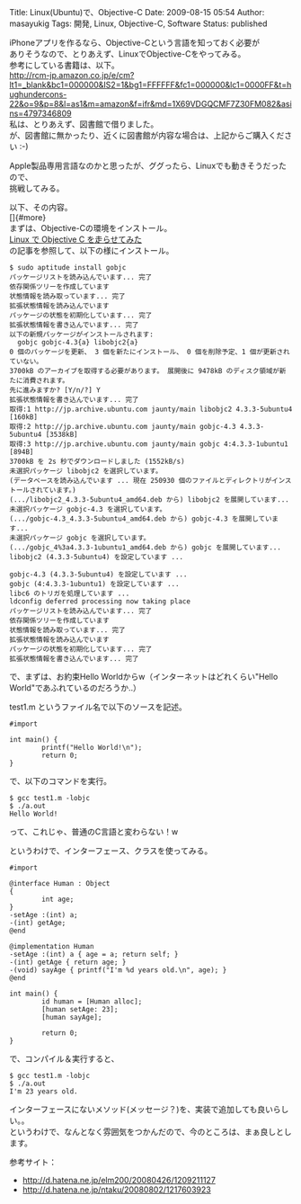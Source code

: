 Title: Linux(Ubuntu)で、Objective-C
Date: 2009-08-15 05:54
Author: masayukig
Tags: 開発, Linux, Objective-C, Software
Status: published

iPhoneアプリを作るなら、Objective-Cという言語を知っておく必要が  
ありそうなので、とりあえず、LinuxでObjective-Cをやってみる。  
参考にしている書籍は、以下。  
<http://rcm-jp.amazon.co.jp/e/cm?lt1=_blank&bc1=000000&IS2=1&bg1=FFFFFF&fc1=000000&lc1=0000FF&t=hughundercons-22&o=9&p=8&l=as1&m=amazon&f=ifr&md=1X69VDGQCMF7Z30FM082&asins=4797346809>  
私は、とりあえず、図書館で借りました。  
が、図書館に無かったり、近くに図書館が内容な場合は、上記からご購入ください
:-)

Apple製品専用言語なのかと思ったが、ググったら、Linuxでも動きそうだったので、  
挑戦してみる。

以下、その内容。  
[]{#more}  
まずは、Objective-Cの環境をインストール。  
[Linux で Objective C
を走らせてみた](http://d.hatena.ne.jp/elm200/20080426/1209211127)  
の記事を参照して、以下の様にインストール。

    $ sudo aptitude install gobjc
    パッケージリストを読み込んでいます... 完了
    依存関係ツリーを作成しています
    状態情報を読み取っています... 完了
    拡張状態情報を読み込んでいます
    パッケージの状態を初期化しています... 完了
    拡張状態情報を書き込んでいます... 完了
    以下の新規パッケージがインストールされます:
      gobjc gobjc-4.3{a} libobjc2{a}
    0 個のパッケージを更新、 3 個を新たにインストール、 0 個を削除予定、1 個が更新されていない。
    3700kB のアーカイブを取得する必要があります。 展開後に 9478kB のディスク領域が新たに消費されます。
    先に進みますか? [Y/n/?] Y
    拡張状態情報を書き込んでいます... 完了
    取得:1 http://jp.archive.ubuntu.com jaunty/main libobjc2 4.3.3-5ubuntu4 [160kB]
    取得:2 http://jp.archive.ubuntu.com jaunty/main gobjc-4.3 4.3.3-5ubuntu4 [3538kB]
    取得:3 http://jp.archive.ubuntu.com jaunty/main gobjc 4:4.3.3-1ubuntu1 [894B]
    3700kB を 2s 秒でダウンロードしました (1552kB/s)
    未選択パッケージ libobjc2 を選択しています。
    (データベースを読み込んでいます ... 現在 250930 個のファイルとディレクトリがインストールされています。)
    (.../libobjc2_4.3.3-5ubuntu4_amd64.deb から) libobjc2 を展開しています...
    未選択パッケージ gobjc-4.3 を選択しています。
    (.../gobjc-4.3_4.3.3-5ubuntu4_amd64.deb から) gobjc-4.3 を展開しています...
    未選択パッケージ gobjc を選択しています。
    (.../gobjc_4%3a4.3.3-1ubuntu1_amd64.deb から) gobjc を展開しています...
    libobjc2 (4.3.3-5ubuntu4) を設定しています ...

    gobjc-4.3 (4.3.3-5ubuntu4) を設定しています ...
    gobjc (4:4.3.3-1ubuntu1) を設定しています ...
    libc6 のトリガを処理しています ...
    ldconfig deferred processing now taking place
    パッケージリストを読み込んでいます... 完了
    依存関係ツリーを作成しています
    状態情報を読み取っています... 完了
    拡張状態情報を読み込んでいます
    パッケージの状態を初期化しています... 完了
    拡張状態情報を書き込んでいます... 完了

で、まずは、お約束Hello Worldからw（インターネットはどれくらい"Hello
World"であふれているのだろうか..）

test1.m というファイル名で以下のソースを記述。

``` {.cpp}
#import 

int main() {
        printf("Hello World!\n");
        return 0;
}
```

で、以下のコマンドを実行。

    $ gcc test1.m -lobjc
    $ ./a.out
    Hello World!

って、これじゃ、普通のC言語と変わらない！w

というわけで、インターフェース、クラスを使ってみる。

``` {.cpp}
#import 

@interface Human : Object
{
        int age;
}
-setAge :(int) a;
-(int) getAge;
@end

@implementation Human
-setAge :(int) a { age = a; return self; }
-(int) getAge { return age; }
-(void) sayAge { printf("I'm %d years old.\n", age); }
@end

int main() {
        id human = [Human alloc];
        [human setAge: 23];
        [human sayAge];

        return 0;
}
```

で、コンパイル＆実行すると、

    $ gcc test1.m -lobjc
    $ ./a.out
    I'm 23 years old.

インターフェースにないメソッド(メッセージ？)を、実装で追加しても良いらしい。。  
というわけで、なんとなく雰囲気をつかんだので、今のところは、まぁ良しとします。

参考サイト：

-   <http://d.hatena.ne.jp/elm200/20080426/1209211127>
-   <http://d.hatena.ne.jp/ntaku/20080802/1217603923>

